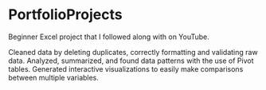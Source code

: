 # PortfolioProjects

Beginner Excel project that I followed along with on YouTube. 

Cleaned data by deleting duplicates, correctly formatting and validating raw data. Analyzed, summarized, and found data patterns with the use of Pivot tables. 
Generated interactive visualizations to easily make comparisons between multiple variables.
